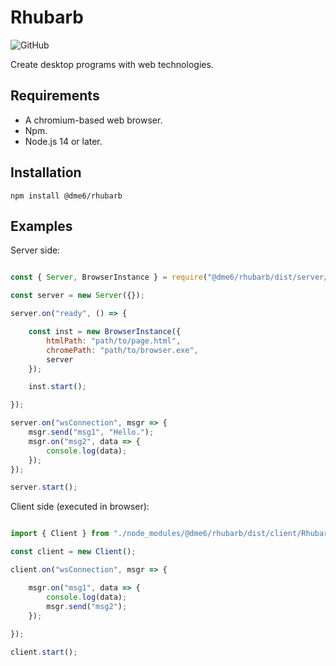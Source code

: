 # Rhubarb

![GitHub](https://img.shields.io/github/license/dme6/rhubarb?style=plastic)

Create desktop programs with web technologies.

## Requirements

- A chromium-based web browser.
- Npm.
- Node.js 14 or later.

## Installation

```
npm install @dme6/rhubarb
```

## Examples
Server side:
```js

const { Server, BrowserInstance } = require("@dme6/rhubarb/dist/server/Rhubarb");

const server = new Server({});

server.on("ready", () => {

    const inst = new BrowserInstance({
        htmlPath: "path/to/page.html",
        chromePath: "path/to/browser.exe",
        server
    });

    inst.start();

});

server.on("wsConnection", msgr => {
    msgr.send("msg1", "Hello.");
    msgr.on("msg2", data => {
        console.log(data);
    });
});

server.start();

```

Client side (executed in browser):

```js

import { Client } from "./node_modules/@dme6/rhubarb/dist/client/Rhubarb.js";

const client = new Client();

client.on("wsConnection", msgr => {

    msgr.on("msg1", data => {
        console.log(data);
        msgr.send("msg2");
    });
    
});

client.start();

```